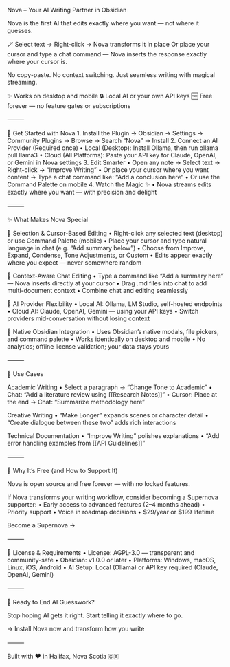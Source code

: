 Nova – Your AI Writing Partner in Obsidian

Nova is the first AI that edits exactly where you want — not where it guesses.

🪄 Select text → Right-click → Nova transforms it in place
Or place your cursor and type a chat command — Nova inserts the response exactly where your cursor is.

No copy-paste. No context switching. Just seamless writing with magical streaming.

✨ Works on desktop and mobile
🔒 Local AI or your own API keys
🆓 Free forever — no feature gates or subscriptions

⸻

🚀 Get Started with Nova
	1.	Install the Plugin
→ Obsidian → Settings → Community Plugins → Browse → Search “Nova” → Install
	2.	Connect an AI Provider (Required once)
	•	Local (Desktop): Install Ollama, then run ollama pull llama3
	•	Cloud (All Platforms): Paste your API key for Claude, OpenAI, or Gemini in Nova settings
	3.	Edit Smarter
	•	Open any note → Select text → Right-click → “Improve Writing”
	•	Or place your cursor where you want content → Type a chat command like: “Add a conclusion here”
	•	Or use the Command Palette on mobile
	4.	Watch the Magic ✨
	•	Nova streams edits exactly where you want — with precision and delight

⸻

✨ What Makes Nova Special

🎯 Selection & Cursor-Based Editing
	•	Right-click any selected text (desktop) or use Command Palette (mobile)
	•	Place your cursor and type natural language in chat (e.g. “Add summary below”)
	•	Choose from Improve, Expand, Condense, Tone Adjustments, or Custom
	•	Edits appear exactly where you expect — never somewhere random

💬 Context-Aware Chat Editing
	•	Type a command like “Add a summary here” — Nova inserts directly at your cursor
	•	Drag .md files into chat to add multi-document context
	•	Combine chat and editing seamlessly

🤖 AI Provider Flexibility
	•	Local AI: Ollama, LM Studio, self-hosted endpoints
	•	Cloud AI: Claude, OpenAI, Gemini — using your API keys
	•	Switch providers mid-conversation without losing context

📁 Native Obsidian Integration
	•	Uses Obsidian’s native modals, file pickers, and command palette
	•	Works identically on desktop and mobile
	•	No analytics; offline license validation; your data stays yours

⸻

🧪 Use Cases

Academic Writing
	•	Select a paragraph → “Change Tone to Academic”
	•	Chat: “Add a literature review using [[Research Notes]]”
	•	Cursor: Place at the end → Chat: “Summarize methodology here”

Creative Writing
	•	“Make Longer” expands scenes or character detail
	•	“Create dialogue between these two” adds rich interactions

Technical Documentation
	•	“Improve Writing” polishes explanations
	•	“Add error handling examples from [[API Guidelines]]”

⸻

💎 Why It’s Free (and How to Support It)

Nova is open source and free forever — with no locked features.

If Nova transforms your writing workflow, consider becoming a Supernova supporter:
	•	Early access to advanced features (2–4 months ahead)
	•	Priority support
	•	Voice in roadmap decisions
	•	$29/year or $199 lifetime

Become a Supernova →

⸻

📄 License & Requirements
	•	License: AGPL-3.0 — transparent and community-safe
	•	Obsidian: v1.0.0 or later
	•	Platforms: Windows, macOS, Linux, iOS, Android
	•	AI Setup: Local (Ollama) or API key required (Claude, OpenAI, Gemini)

⸻

🔮 Ready to End AI Guesswork?

Stop hoping AI gets it right. Start telling it exactly where to go.

→ Install Nova now and transform how you write

⸻

Built with ❤️ in Halifax, Nova Scotia 🇨🇦